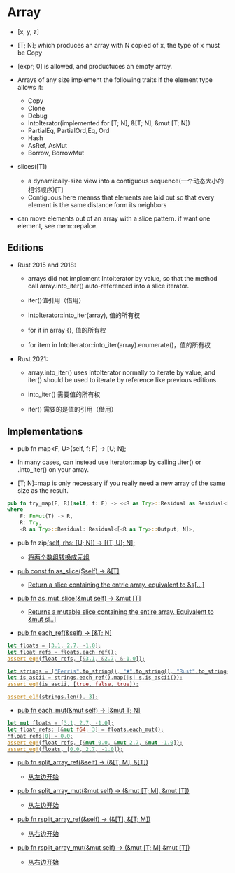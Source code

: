 # Array

- [x, y, z]
- [T; N]; which produces an array with N copied of x, the type of x must be Copy

- [expr; 0] is allowed, and productuces an empty array.

- Arrays of any size implement the following traits if the element type allows it:
  - Copy
  - Clone
  - Debug
  - IntoIterator(implemented for [T; N], &[T; N], &mut [T; N])
  - PartialEq, PartialOrd,Eq, Ord
  - Hash
  - AsRef, AsMut
  - Borrow, BorrowMut

- slices([T])
  - a dynamically-size view into a contiguous sequence(一个动态大小的相邻顺序)[T]
  - Contiguous here meanss that elements are laid out so that every element is the same distance form its neighbors

- can move elements out of an array with a slice pattern. if want one element, see mem::repalce.

## Editions

- Rust 2015 and 2018:
  - arrays did not implement IntoIterator by value, so that the method call array.into_iter() auto-referenced into a slice iterator.

  - iter()值引用（借用）
  - IntoIterator::into_iter(array), 值的所有权
  - for it in array {}, 值的所有权
  - for item in IntoIterator::into_iter(array).enumerate()，值的所有权

- Rust 2021:
  - array.into_iter() uses IntoIterator normally to iterate by value, and iter() should be used to iterate by reference like previous editions

  - into_iter() 需要值的所有权
  - iter() 需要的是值的引用（借用）

## Implementations

- pub fn map<F, U>(self, f: F) -> [U; N];

- In many cases, can instead use Iterator::map by calling .iter()  or .into_iter() on your array.
- [T; N]::map is only necessary if you really need a new array of the same size as the result.

```rs
pub fn try_map(F, R)(self, f: F) -> <<R as Try>::Residual as Residual<[<R as Try>::Output; N]>>::TryType 
where
    F: FnMut(T) -> R,
    R: Try,
    <R as Try>::Residual: Residual<[<R as Try>::Output; N]>,
```

- pub fn zip<U>(self, rhs: [U; N]) -> [(T, U); N];
  - 将两个数组转换成元组

- pub const fn as_slice($self) -> &[T]
  - Return a slice containing the entrie array. equivalent to &s[...]

- pub fn as_mut_slice(&mut self) -> &mut [T]
  - Returns a mutable slice containing the entire array. Equivalent to &mut s[..]

- pub fn each_ref(&self) -> [&T; N]

```rs
let floats = [3.1, 2.7, -1.0];
let float_refs = floats.each_ref();
assert_eq!(float_refs, [&3.1, &2.7, &-1.0]);

let strings = ["Ferris".to_string(), "♥".to_string(), "Rust".to_string()];
let is_ascii = strings.each_ref().map(|s| s.is_ascii());
assert_eq!(is_ascii, [true, false, true]);

assert_e1!(strings.len(), 3);
```

- pub fn each_mut(&mut self) -> [&mut T; N]

```rs
let mut floats = [3.1, 2.7, -1.0];
let float_refs: [&mut f64; 3] = floats.each_mut();
*float_refs[0] = 0.0;
assert_eq!(float_refs, [&mut 0.0, &mut 2.7, &mut -1.0]);
assert_eq!(floats, [0.0, 2.7, -1.0]);
```

- pub fn split_array_ref<const M: usize>(&self) -> (&[T; M], &[T])
  - 从左边开始

- pub fn split_array_mut<const M: usize>(&mut self) -> (&mut [T; M], &mut [T])
  - 从左边开始

- pub fn rsplit_array_ref<const M: usize>(&self) -> (&[T], &[T; M])
  - 从右边开始

- pub fn rsplit_array_mut<const M: usizze>(&mut self) -> (&mut [T; M] &mut [T])
  - 从右边开始